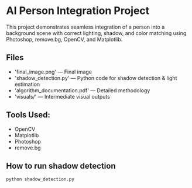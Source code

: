 # AI Person Integration Project
This project demonstrates seamless integration of a person into a background scene with correct lighting, shadow, and color matching using Photoshop, remove.bg, OpenCV, and Matplotlib.

## Files
- 'final_image.png' — Final image
- 'shadow_detection.py' — Python code for shadow detection & light estimation
- 'algorithm_documentation.pdf' — Detailed methodology
- 'visuals/' — Intermediate visual outputs

## Tools Used:
- OpenCV
- Matplotlib
- Photoshop
- remove.bg

## How to run shadow detection
```bash
python shadow_detection.py
